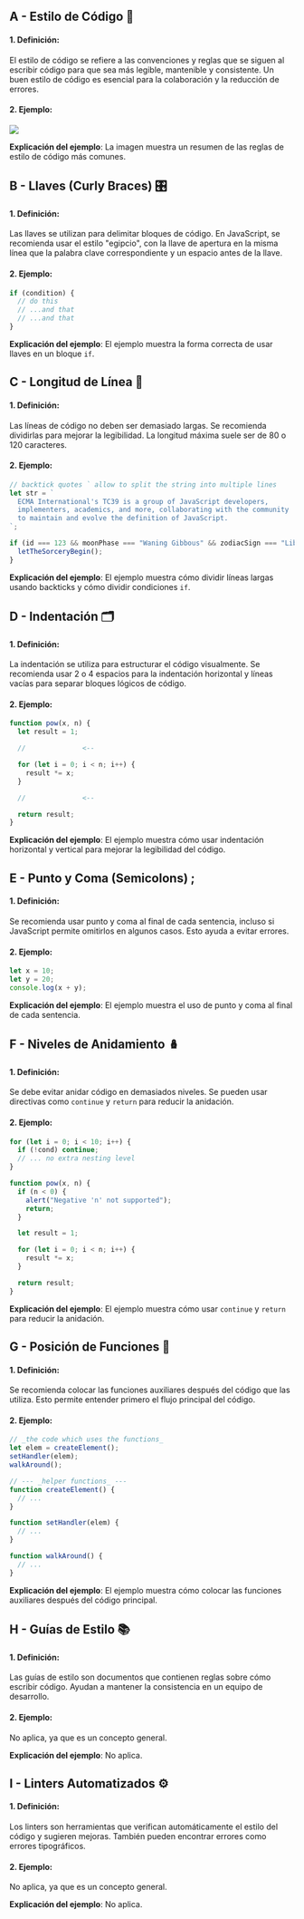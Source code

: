 ## A - Estilo de Código 🎨

#### 1. **Definición:**

El estilo de código se refiere a las convenciones y reglas que se siguen al escribir código para que sea más legible, mantenible y consistente. Un buen estilo de código es esencial para la colaboración y la reducción de errores.

#### 2. **Ejemplo:**

![](https://javascript.info/article/coding-style/code-style.svg)

**Explicación del ejemplo**:
La imagen muestra un resumen de las reglas de estilo de código más comunes.

## B - Llaves (Curly Braces) 🎛️

#### 1. **Definición:**

Las llaves se utilizan para delimitar bloques de código. En JavaScript, se recomienda usar el estilo "egipcio", con la llave de apertura en la misma línea que la palabra clave correspondiente y un espacio antes de la llave.

#### 2. **Ejemplo:**

```javascript
if (condition) {
  // do this
  // ...and that
  // ...and that
}
```

**Explicación del ejemplo**:
El ejemplo muestra la forma correcta de usar llaves en un bloque `if`.

## C - Longitud de Línea 📏

#### 1. **Definición:**

Las líneas de código no deben ser demasiado largas. Se recomienda dividirlas para mejorar la legibilidad. La longitud máxima suele ser de 80 o 120 caracteres.

#### 2. **Ejemplo:**

```javascript
// backtick quotes ` allow to split the string into multiple lines
let str = `
  ECMA International's TC39 is a group of JavaScript developers,
  implementers, academics, and more, collaborating with the community
  to maintain and evolve the definition of JavaScript.
`;

if (id === 123 && moonPhase === "Waning Gibbous" && zodiacSign === "Libra") {
  letTheSorceryBegin();
}
```

**Explicación del ejemplo**:
El ejemplo muestra cómo dividir líneas largas usando backticks y cómo dividir condiciones `if`.

## D - Indentación 🗂️

#### 1. **Definición:**

La indentación se utiliza para estructurar el código visualmente. Se recomienda usar 2 o 4 espacios para la indentación horizontal y líneas vacías para separar bloques lógicos de código.

#### 2. **Ejemplo:**

```javascript
function pow(x, n) {
  let result = 1;

  //              <--

  for (let i = 0; i < n; i++) {
    result *= x;
  }

  //              <--

  return result;
}
```

**Explicación del ejemplo**:
El ejemplo muestra cómo usar indentación horizontal y vertical para mejorar la legibilidad del código.

## E - Punto y Coma (Semicolons) ;

#### 1. **Definición:**

Se recomienda usar punto y coma al final de cada sentencia, incluso si JavaScript permite omitirlos en algunos casos. Esto ayuda a evitar errores.

#### 2. **Ejemplo:**

```javascript
let x = 10;
let y = 20;
console.log(x + y);
```

**Explicación del ejemplo**:
El ejemplo muestra el uso de punto y coma al final de cada sentencia.

## F - Niveles de Anidamiento 🪆

#### 1. **Definición:**

Se debe evitar anidar código en demasiados niveles. Se pueden usar directivas como `continue` y `return` para reducir la anidación.

#### 2. **Ejemplo:**

```javascript
for (let i = 0; i < 10; i++) {
  if (!cond) continue;
  // ... no extra nesting level
}

function pow(x, n) {
  if (n < 0) {
    alert("Negative 'n' not supported");
    return;
  }

  let result = 1;

  for (let i = 0; i < n; i++) {
    result *= x;
  }

  return result;
}
```

**Explicación del ejemplo**:
El ejemplo muestra cómo usar `continue` y `return` para reducir la anidación.

## G - Posición de Funciones 📍

#### 1. **Definición:**

Se recomienda colocar las funciones auxiliares después del código que las utiliza. Esto permite entender primero el flujo principal del código.

#### 2. **Ejemplo:**

```javascript
// _the code which uses the functions_
let elem = createElement();
setHandler(elem);
walkAround();

// --- _helper functions_ ---
function createElement() {
  // ...
}

function setHandler(elem) {
  // ...
}

function walkAround() {
  // ...
}
```

**Explicación del ejemplo**:
El ejemplo muestra cómo colocar las funciones auxiliares después del código principal.

## H - Guías de Estilo 📚

#### 1. **Definición:**

Las guías de estilo son documentos que contienen reglas sobre cómo escribir código. Ayudan a mantener la consistencia en un equipo de desarrollo.

#### 2. **Ejemplo:**

No aplica, ya que es un concepto general.

**Explicación del ejemplo**:
No aplica.

## I - Linters Automatizados ⚙️

#### 1. **Definición:**

Los linters son herramientas que verifican automáticamente el estilo del código y sugieren mejoras. También pueden encontrar errores como errores tipográficos.

#### 2. **Ejemplo:**

No aplica, ya que es un concepto general.

**Explicación del ejemplo**:
No aplica.
